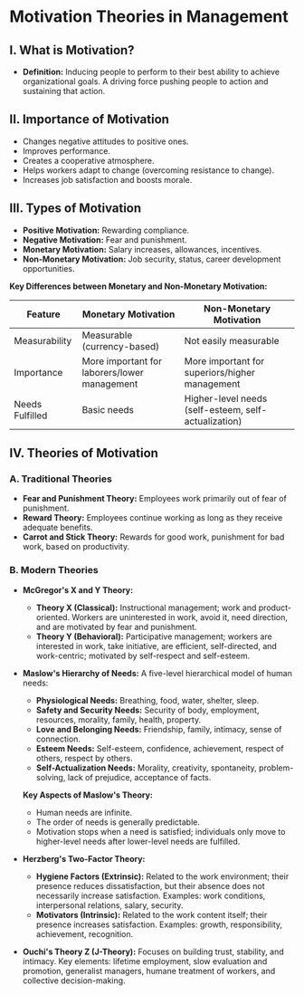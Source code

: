 # Motivation Theories in Management

## I. What is Motivation?

* **Definition:** Inducing people to perform to their best ability to achieve organizational goals.  A driving force pushing people to action and sustaining that action.

## II. Importance of Motivation

* Changes negative attitudes to positive ones.
* Improves performance.
* Creates a cooperative atmosphere.
* Helps workers adapt to change (overcoming resistance to change).
* Increases job satisfaction and boosts morale.

## III. Types of Motivation

* **Positive Motivation:** Rewarding compliance.
* **Negative Motivation:**  Fear and punishment.
* **Monetary Motivation:** Salary increases, allowances, incentives.
* **Non-Monetary Motivation:** Job security, status, career development opportunities.

**Key Differences between Monetary and Non-Monetary Motivation:**

| Feature          | Monetary Motivation                               | Non-Monetary Motivation                             |
|-----------------|----------------------------------------------------|-----------------------------------------------------|
| Measurability    | Measurable (currency-based)                     | Not easily measurable                             |
| Importance      | More important for laborers/lower management     | More important for superiors/higher management      |
| Needs Fulfilled | Basic needs                                      | Higher-level needs (self-esteem, self-actualization) |


## IV. Theories of Motivation

### A. Traditional Theories

* **Fear and Punishment Theory:** Employees work primarily out of fear of punishment.
* **Reward Theory:** Employees continue working as long as they receive adequate benefits.
* **Carrot and Stick Theory:** Rewards for good work, punishment for bad work, based on productivity.


### B. Modern Theories

* **McGregor's X and Y Theory:**

    * **Theory X (Classical):**  Instructional management; work and product-oriented.  Workers are uninterested in work, avoid it, need direction, and are motivated by fear and punishment.
    * **Theory Y (Behavioral):** Participative management; workers are interested in work, take initiative, are efficient, self-directed, and work-centric; motivated by self-respect and self-esteem.

* **Maslow's Hierarchy of Needs:** A five-level hierarchical model of human needs:

    * **Physiological Needs:** Breathing, food, water, shelter, sleep.
    * **Safety and Security Needs:** Security of body, employment, resources, morality, family, health, property.
    * **Love and Belonging Needs:** Friendship, family, intimacy, sense of connection.
    * **Esteem Needs:** Self-esteem, confidence, achievement, respect of others, respect by others.
    * **Self-Actualization Needs:** Morality, creativity, spontaneity, problem-solving, lack of prejudice, acceptance of facts.

    **Key Aspects of Maslow's Theory:**
    * Human needs are infinite.
    * The order of needs is generally predictable.
    * Motivation stops when a need is satisfied; individuals only move to higher-level needs after lower-level needs are fulfilled.

* **Herzberg's Two-Factor Theory:**

    * **Hygiene Factors (Extrinsic):** Related to the work environment; their presence reduces dissatisfaction, but their absence does not necessarily increase satisfaction. Examples: work conditions, interpersonal relations, salary, security.
    * **Motivators (Intrinsic):** Related to the work content itself; their presence increases satisfaction. Examples: growth, responsibility, achievement, recognition.


* **Ouchi's Theory Z (J-Theory):**  Focuses on building trust, stability, and intimacy.  Key elements: lifetime employment, slow evaluation and promotion, generalist managers, humane treatment of workers, and collective decision-making.
